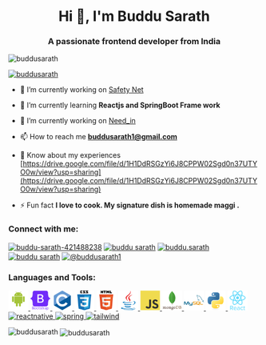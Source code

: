 <h1 align="center">Hi 👋, I'm Buddu Sarath</h1>
<h3 align="center">A passionate frontend developer from India</h3>

<p align="left"> <img src="https://komarev.com/ghpvc/?username=buddusarath&label=Profile%20views&color=0e75b6&style=flat" alt="buddusarath" /> </p>

<p align="left"> <a href="https://github.com/ryo-ma/github-profile-trophy"><img src="https://github-profile-trophy.vercel.app/?username=buddusarath" alt="buddusarath" /></a> </p>

- 🔭 I’m currently working on [Safety Net](https://github.com/Lokanatham-Latesh/safetyNet.git)

- 🌱 I’m currently learning **Reactjs and SpringBoot Frame work**

- 🔭 I’m currently working on [Need_in](https://github.com/khirodh-kumar-choudhary/NEED-IN.git)

- 📫 How to reach me **buddusarath1@gmail.com**

- 📄 Know about my experiences [https://drive.google.com/file/d/1H1DdRSGzYi6J8CPPW02Sgd0n37UTYO0w/view?usp=sharing](https://drive.google.com/file/d/1H1DdRSGzYi6J8CPPW02Sgd0n37UTYO0w/view?usp=sharing)

- ⚡ Fun fact **I love to cook. My signature dish is homemade maggi .**

<h3 align="left">Connect with me:</h3>
<p align="left">
<a href="https://linkedin.com/in/buddu-sarath" target="blank"><img align="center" src="https://raw.githubusercontent.com/rahuldkjain/github-profile-readme-generator/master/src/images/icons/Social/linked-in-alt.svg" alt="buddu-sarath-421488238" height="30" width="40" /></a>
<a href="https://fb.com/buddu sarath" target="blank"><img align="center" src="https://raw.githubusercontent.com/rahuldkjain/github-profile-readme-generator/master/src/images/icons/Social/facebook.svg" alt="buddu sarath" height="30" width="40" /></a>
<a href="https://instagram.com/buddu.sarath" target="blank"><img align="center" src="https://raw.githubusercontent.com/rahuldkjain/github-profile-readme-generator/master/src/images/icons/Social/instagram.svg" alt="buddu.sarath" height="30" width="40" /></a>
<a href="https://www.youtube.com/c/buddu sarath" target="blank"><img align="center" src="https://raw.githubusercontent.com/rahuldkjain/github-profile-readme-generator/master/src/images/icons/Social/youtube.svg" alt="buddu sarath" height="30" width="40" /></a>
<a href="https://www.hackerrank.com/@buddusarath1" target="blank"><img align="center" src="https://raw.githubusercontent.com/rahuldkjain/github-profile-readme-generator/master/src/images/icons/Social/hackerrank.svg" alt="@buddusarath1" height="30" width="40" /></a>
</p>

<h3 align="left">Languages and Tools:</h3>
<p align="left"> <a href="https://developer.android.com" target="_blank" rel="noreferrer"> <img src="https://raw.githubusercontent.com/devicons/devicon/master/icons/android/android-original-wordmark.svg" alt="android" width="40" height="40"/> </a> <a href="https://getbootstrap.com" target="_blank" rel="noreferrer"> <img src="https://raw.githubusercontent.com/devicons/devicon/master/icons/bootstrap/bootstrap-plain-wordmark.svg" alt="bootstrap" width="40" height="40"/> </a> <a href="https://www.cprogramming.com/" target="_blank" rel="noreferrer"> <img src="https://raw.githubusercontent.com/devicons/devicon/master/icons/c/c-original.svg" alt="c" width="40" height="40"/> </a> <a href="https://www.w3schools.com/css/" target="_blank" rel="noreferrer"> <img src="https://raw.githubusercontent.com/devicons/devicon/master/icons/css3/css3-original-wordmark.svg" alt="css3" width="40" height="40"/> </a> <a href="https://www.w3.org/html/" target="_blank" rel="noreferrer"> <img src="https://raw.githubusercontent.com/devicons/devicon/master/icons/html5/html5-original-wordmark.svg" alt="html5" width="40" height="40"/> </a> <a href="https://www.java.com" target="_blank" rel="noreferrer"> <img src="https://raw.githubusercontent.com/devicons/devicon/master/icons/java/java-original.svg" alt="java" width="40" height="40"/> </a> <a href="https://developer.mozilla.org/en-US/docs/Web/JavaScript" target="_blank" rel="noreferrer"> <img src="https://raw.githubusercontent.com/devicons/devicon/master/icons/javascript/javascript-original.svg" alt="javascript" width="40" height="40"/> </a> <a href="https://www.mongodb.com/" target="_blank" rel="noreferrer"> <img src="https://raw.githubusercontent.com/devicons/devicon/master/icons/mongodb/mongodb-original-wordmark.svg" alt="mongodb" width="40" height="40"/> </a> <a href="https://www.mysql.com/" target="_blank" rel="noreferrer"> <img src="https://raw.githubusercontent.com/devicons/devicon/master/icons/mysql/mysql-original-wordmark.svg" alt="mysql" width="40" height="40"/> </a> <a href="https://www.python.org" target="_blank" rel="noreferrer"> <img src="https://raw.githubusercontent.com/devicons/devicon/master/icons/python/python-original.svg" alt="python" width="40" height="40"/> </a> <a href="https://reactjs.org/" target="_blank" rel="noreferrer"> <img src="https://raw.githubusercontent.com/devicons/devicon/master/icons/react/react-original-wordmark.svg" alt="react" width="40" height="40"/> </a> <a href="https://reactnative.dev/" target="_blank" rel="noreferrer"> <img src="https://reactnative.dev/img/header_logo.svg" alt="reactnative" width="40" height="40"/> </a> <a href="https://spring.io/" target="_blank" rel="noreferrer"> <img src="https://www.vectorlogo.zone/logos/springio/springio-icon.svg" alt="spring" width="40" height="40"/> </a> <a href="https://tailwindcss.com/" target="_blank" rel="noreferrer"> <img src="https://www.vectorlogo.zone/logos/tailwindcss/tailwindcss-icon.svg" alt="tailwind" width="40" height="40"/> </a> </p>

<p><img align="left" src="https://github-readme-stats.vercel.app/api/top-langs?username=buddusarath&show_icons=true&locale=en&layout=compact" alt="buddusarath" /></p>

<p>&nbsp;<img align="center" src="https://github-readme-stats.vercel.app/api?username=buddusarath&show_icons=true&locale=en" alt="buddusarath" /></p>
